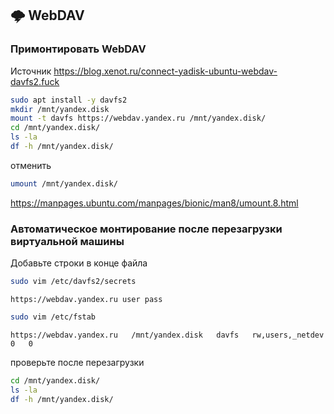 ## 🌩 WebDAV

### Примонтировать WebDAV

Источник
https://blog.xenot.ru/connect-yadisk-ubuntu-webdav-davfs2.fuck

```sh
sudo apt install -y davfs2
mkdir /mnt/yandex.disk
mount -t davfs https://webdav.yandex.ru /mnt/yandex.disk/
cd /mnt/yandex.disk/
ls -la
df -h /mnt/yandex.disk/
```

отменить
```sh
umount /mnt/yandex.disk/
```

https://manpages.ubuntu.com/manpages/bionic/man8/umount.8.html

### Автоматическое монтирование после перезагрузки виртуальной машины

Добавьте строки в конце файла

```sh
sudo vim /etc/davfs2/secrets
```

```
https://webdav.yandex.ru user pass
```

```sh
sudo vim /etc/fstab
```

```
https://webdav.yandex.ru   /mnt/yandex.disk   davfs   rw,users,_netdev    0   0
```

проверьте после перезагрузки

```sh
cd /mnt/yandex.disk/
ls -la
df -h /mnt/yandex.disk/
```
